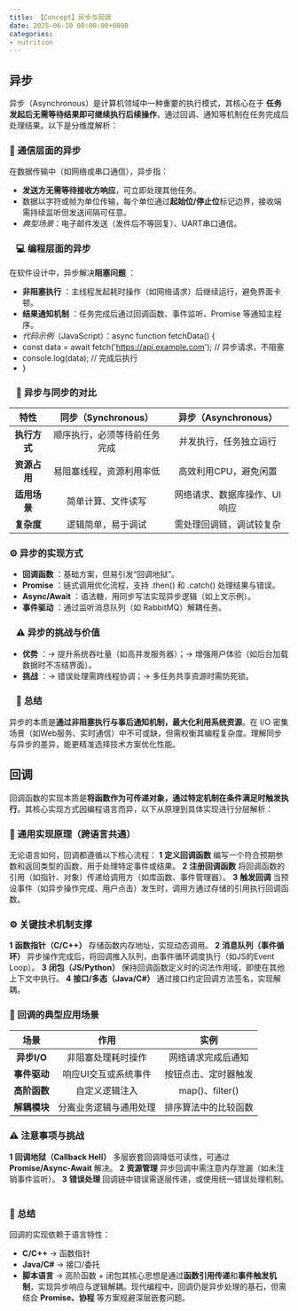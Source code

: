 ```yaml
---
title: 【Concept】异步与回调
date: 2025-06-10 00:00:00+0000
categories: 
- nutrition
---
```

## 异步
异步（Asynchronous）是计算机领域中一种重要的执行模式，其核心在于 **任务发起后无需等待结果即可继续执行后续操作**，通过回调、通知等机制在任务完成后处理结果。以下是分维度解析：
### 📡 通信层面的异步
在数据传输中（如网络或串口通信），异步指：
* **发送方无需等待接收方响应**，可立即处理其他任务。
* 数据以字符或帧为单位传输，每个单位通过**起始位/停止位**标记边界，接收端需持续监听但发送间隔可任意。
* *典型场景*：电子邮件发送（发件后不等回复）、UART串口通信。
### ⠀💻 编程层面的异步
在软件设计中，异步解决**阻塞问题** ：
* **非阻塞执行** ：主线程发起耗时操作（如网络请求）后继续运行，避免界面卡顿。
* **结果通知机制** ：任务完成后通过回调函数、事件监听、Promise 等通知主程序。
* *代码示例*（JavaScript）：async function fetchData() {
* const data = await fetch('https://api.example.com'); // 异步请求，不阻塞
* console.log(data); // 完成后执行
* }
### ⠀🔁 异步与同步的对比
| **特性** | **同步（Synchronous）** | **异步（Asynchronous）** |
|:-:|:-:|:-:|
| **执行方式** | 顺序执行，必须等待前任务完成 | 并发执行，任务独立运行 |
| **资源占用** | 易阻塞线程，资源利用率低 | 高效利用CPU，避免闲置 |
| **适用场景** | 简单计算、文件读写 | 网络请求、数据库操作、UI响应 |
| **复杂度** | 逻辑简单，易于调试 | 需处理回调链，调试较复杂 |
### ⚙️ 异步的实现方式
* **回调函数** ：基础方案，但易引发“回调地狱”。
* **Promise** ：链式调用优化流程，支持 .then() 和 .catch() 处理结果与错误。
* **Async/Await** ：语法糖，用同步写法实现异步逻辑（如上文示例）。
* **事件驱动** ：通过监听消息队列（如 RabbitMQ）解耦任务。
### ⠀⚠️ 异步的挑战与价值
* **优势** ：→ 提升系统吞吐量（如高并发服务器）；→ 增强用户体验（如后台加载数据时不冻结界面）。
* **挑战** ：→ 错误处理需跨线程协调；→ 多任务共享资源时需防死锁。
### ⠀💎 总结
异步的本质是**通过非阻塞执行与事后通知机制，最大化利用系统资源**。在 I/O 密集场景（如Web服务、实时通信）中不可或缺，但需权衡其编程复杂度。理解同步与异步的差异，能更精准选择技术方案优化性能。
## 回调

回调函数的实现本质是**将函数作为可传递对象，通过特定机制在条件满足时触发执行**。其核心实现方式因编程语言而异，以下从原理到具体实现进行分层解析：
### 🔧 通用实现原理（跨语言共通）
无论语言如何，回调都遵循以下核心流程：
**1** **定义回调函数** 编写一个符合预期参数和返回类型的函数，用于处理特定事件或结果。
**2** **注册回调函数** 将回调函数的引用（如指针、对象）传递给调用方（如库函数、事件管理器）。
**3** **触发回调** 当预设事件（如异步操作完成、用户点击）发生时，调用方通过存储的引用执行回调函数。
### ⚙️ 关键技术机制支撑
**1** **函数指针（C/C++）** 存储函数内存地址，实现动态调用。
**2** **消息队列（事件循环）** 异步操作完成后，将回调推入队列，由事件循环调度执行（如JS的Event Loop）。
**3** **闭包（JS/Python）** 保持回调函数定义时的词法作用域，即使在其他上下文中执行。
**4** **接口/多态（Java/C#）** 通过接口约定回调方法签名，实现解耦。
⠀
### 📌 回调的典型应用场景
| **场景** | **作用** | **实例** |
|:-:|:-:|:-:|
| **异步I/O** | 非阻塞处理耗时操作 | 网络请求完成后通知 |
| **事件驱动** | 响应UI交互或系统事件 | 按钮点击、定时器触发 |
| **高阶函数** | 自定义逻辑注入 | map()、filter() |
| **解耦模块** | 分离业务逻辑与通用处理 | 排序算法中的比较函数 |
### ⚠️ 注意事项与挑战
**1** **回调地狱（Callback Hell）** 多层嵌套回调降低可读性，可通过 **Promise/Async-Await** 解决。
**2** **资源管理** 异步回调中需注意内存泄漏（如未注销事件监听）。
**3** **错误处理** 回调链中错误需逐层传递，或使用统一错误处理机制。
⠀
### 💎 总结
回调的实现依赖于语言特性：
* **C/C++** → 函数指针
* **Java/C#** → 接口/委托
* **脚本语言** → 高阶函数 + 闭包其核心思想是通过**函数引用传递**和**事件触发机制**，实现异步响应与逻辑解耦。现代编程中，回调仍是异步处理的基石，但需结合 **Promise、协程** 等方案规避深层嵌套问题。